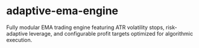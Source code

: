 # adaptive-ema-engine
Fully modular EMA trading engine featuring ATR volatility stops, risk-adaptive leverage, and configurable profit targets optimized for algorithmic execution.

